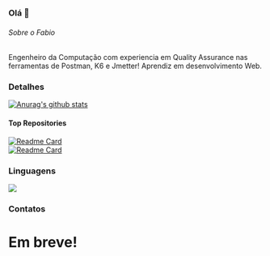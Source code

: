 ### Olá 👋

###### Sobre o Fabio
Engenheiro da Computação com experiencia em Quality Assurance nas ferramentas de Postman, K6 e Jmetter!
Aprendiz em desenvolvimento Web.

### Detalhes
 <a href="https://github.com/fabiochorobura/github-readme-stats"><img align="center" src="https://github-readme-stats.vercel.app/api?username=fabiochorobura&show_icons=true&include_all_commits=true&theme=buefy&hide_border=true" alt="Anurag's github stats" /></a>

#### Top Repositories
[![Readme Card](https://github-readme-stats.vercel.app/api/pin/?username=fabiochorobura&repo=fabiochorobura.github.io)](https://github.com/fabiochorobura/fabiochorobura.github.io)
</br>
[![Readme Card](https://github-readme-stats.vercel.app/api/pin/?username=fabiochorobura&repo=portfolio_fc_eng_clean.github.io)](https://github.com/fabiochorobura/portfolio_fc_eng_clean.github.io)

### Linguagens
 <a href="https://github.com/fabiochorobura/github-readme-stats"><img align="center" src="https://github-readme-stats.vercel.app/api/top-langs/?username=fabiochorobura&layout=compact&theme=buefy&hide_border=true" /></a>
 


### Contatos
# Em breve!
